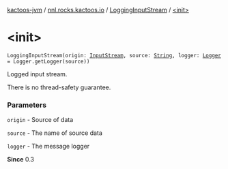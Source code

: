 [kactoos-jvm](../../index.md) / [nnl.rocks.kactoos.io](../index.md) / [LoggingInputStream](index.md) / [&lt;init&gt;](./-init-.md)

# &lt;init&gt;

`LoggingInputStream(origin: `[`InputStream`](http://docs.oracle.com/javase/8/docs/api/java/io/InputStream.html)`, source: `[`String`](https://kotlinlang.org/api/latest/jvm/stdlib/kotlin/-string/index.html)`, logger: `[`Logger`](http://docs.oracle.com/javase/8/docs/api/java/util/logging/Logger.html)` = Logger.getLogger(source))`

Logged input stream.

There is no thread-safety guarantee.

### Parameters

`origin` - Source of data

`source` - The name of source data

`logger` - The message logger

**Since**
0.3

